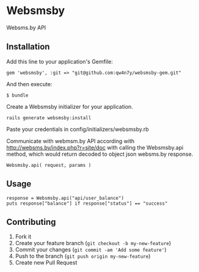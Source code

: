 # Websmsby

Websms.by API

## Installation

Add this line to your application's Gemfile:

    gem 'websmsby', :git => "git@github.com:qw4n7y/websmsby-gem.git"

And then execute:

    $ bundle

Create a Websmsby initializer for your application.

    rails generate websmsby:install

Paste your credentials in config/initializers/websmsby.rb

Communicate with webmsm.by API according with http://websms.by/index.php?r=site/doc with calling the Websmsby.api method, which would return decoded to object json websms.by response.

    Websmsby.api( request, params )

## Usage

    response = Websmsby.api("api/user_balance")
    puts response["balance"] if response["status"] == "success"

## Contributing

1. Fork it
2. Create your feature branch (`git checkout -b my-new-feature`)
3. Commit your changes (`git commit -am 'Add some feature'`)
4. Push to the branch (`git push origin my-new-feature`)
5. Create new Pull Request
